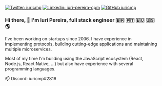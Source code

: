 [![Twitter: iuricmp](https://img.shields.io/twitter/follow/iuricmp?style=social)](https://twitter.com/iuricmp)
[![Linkedin: iuri-pereira-cpm](https://img.shields.io/badge/-iuri_pereira-blue?style=flat-square&logo=Linkedin&logoColor=white&link=https://www.linkedin.com/in/iuri-pereira-cpm/)](https://www.linkedin.com/in/iuri-pereira-cpm/)
[![GitHub iuricmp](https://img.shields.io/github/followers/iuricmp?label=follow&style=social)](https://github.com/iuricmp)


### Hi there, 👋 I'm Iuri Pereira, full stack engineer 🇧🇷 🇵🇹 🇪🇺 🇺🇸 🌎

I've been working on startups since 2006. I have experience in implementing protocols, building cutting-edge applications and maintaining multiple microservices.

Most of my time I'm building using the JavaScript ecosystem (React, Node.js, React Native, ...) but also have experience with several programming languages.

📫 Discord: iuricmp#2819


